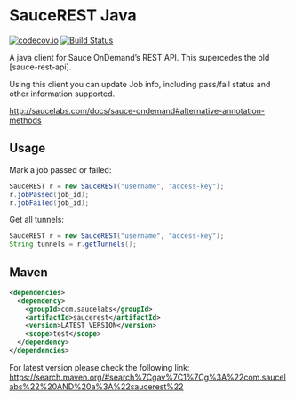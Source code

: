 SauceREST Java
==============

[![codecov.io](https://codecov.io/github/saucelabs/saucerest-java/coverage.svg?branch=master)](https://codecov.io/github/saucelabs/saucerest-java?branch=master)
[![Build Status](https://travis-ci.org/saucelabs/saucerest-java.svg?branch=master)](https://travis-ci.org/saucelabs/saucerest-java)

A java client for Sauce OnDemand’s REST API. This supercedes the old [sauce-rest-api].

Using this client you can update Job info, including pass/fail status and other information supported.

<http://saucelabs.com/docs/sauce-ondemand#alternative-annotation-methods>

Usage
-----
Mark a job passed or failed:
```java
SauceREST r = new SauceREST("username", "access-key");
r.jobPassed(job_id);
r.jobFailed(job_id);
```

Get all tunnels:

```java
SauceREST r = new SauceREST("username", "access-key");
String tunnels = r.getTunnels();
```


Maven
-----

```xml
<dependencies>
  <dependency>
    <groupId>com.saucelabs</groupId>
    <artifactId>saucerest</artifactId>
    <version>LATEST VERSION</version>
    <scope>test</scope>
  </dependency>
</dependencies>
```

For latest version please check the following link: https://search.maven.org/#search%7Cgav%7C1%7Cg%3A%22com.saucelabs%22%20AND%20a%3A%22saucerest%22

